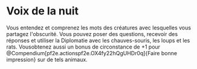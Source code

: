# Voix de la nuit

<p>Vous entendez et comprenez les mots des créatures avec lesquelles vous partagez l'obscurité. Vous pouvez poser des questions, recevoir des réponses et utiliser la Diplomatie avec les chauves-souris, les loups et les rats. Vousobtenez aussi un bonus de circonstance de +1 pour @Compendium[pf2e.actionspf2e.OX4fy22hQgUHDr0q]{Faire bonne impression} sur de tels animaux.</p>